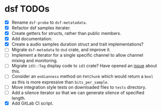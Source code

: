 # dsf TODOs #

* [x] Rename `dsf-probe` to `dsf-metatadata`.
* [x] Refactor dsf samples iterater.
* [x] Create getters for structs, rather than public members.
* [x] Add documentation.
* [x] Create a audio samples duration struct and trait implementations?
* [ ] Migrate `dsf-metadata` to `dsd` crate, and improve it.
* [ ] Implement a iterator for a single specific channel to allow
      channel mixing and monitoring.
* [ ] Migrate `id3::Tag` display code to `id3` crate? Have opened an
      [issue](https://github.com/polyfloyd/rust-id3/issues/37) about this.
* [ ] Consider an `endianness` method on `FmtChunk` which would return
      a `bool` as this is more expressive than `bits_per_sample`.
* [ ] Move integration style tests on downloaded files to `tests` directory.
* [ ] Add a silence iterator so that we can generate silence of
      specified length.
* [x] Add GitLab CI script.
